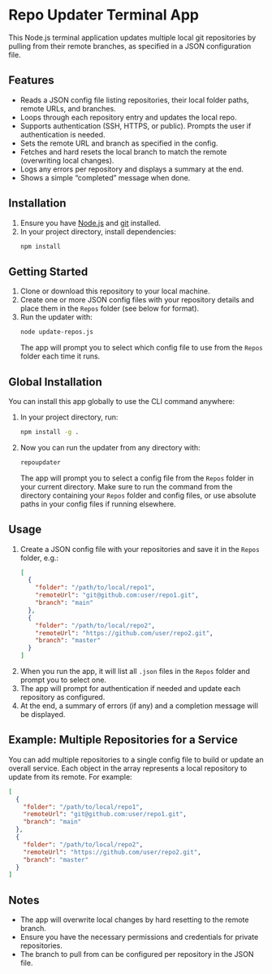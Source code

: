 # Repo Updater Terminal App

This Node.js terminal application updates multiple local git repositories by pulling from their remote branches, as specified in a JSON configuration file.

## Features
- Reads a JSON config file listing repositories, their local folder paths, remote URLs, and branches.
- Loops through each repository entry and updates the local repo.
- Supports authentication (SSH, HTTPS, or public). Prompts the user if authentication is needed.
- Sets the remote URL and branch as specified in the config.
- Fetches and hard resets the local branch to match the remote (overwriting local changes).
- Logs any errors per repository and displays a summary at the end.
- Shows a simple “completed” message when done.

## Installation
1. Ensure you have [Node.js](https://nodejs.org/) and [git](https://git-scm.com/) installed.
2. In your project directory, install dependencies:
   ```sh
   npm install
   ```

## Getting Started
1. Clone or download this repository to your local machine.
2. Create one or more JSON config files with your repository details and place them in the `Repos` folder (see below for format).
3. Run the updater with:
   ```sh
   node update-repos.js
   ```
   The app will prompt you to select which config file to use from the `Repos` folder each time it runs.

## Global Installation
You can install this app globally to use the CLI command anywhere:

1. In your project directory, run:
   ```sh
   npm install -g .
   ```
2. Now you can run the updater from any directory with:
   ```sh
   repoupdater
   ```
   The app will prompt you to select a config file from the `Repos` folder in your current directory. Make sure to run the command from the directory containing your `Repos` folder and config files, or use absolute paths in your config files if running elsewhere.

## Usage
1. Create a JSON config file with your repositories and save it in the `Repos` folder, e.g.:
   ```json
   [
     {
       "folder": "/path/to/local/repo1",
       "remoteUrl": "git@github.com:user/repo1.git",
       "branch": "main"
     },
     {
       "folder": "/path/to/local/repo2",
       "remoteUrl": "https://github.com/user/repo2.git",
       "branch": "master"
     }
   ]
   ```
2. When you run the app, it will list all `.json` files in the `Repos` folder and prompt you to select one.
3. The app will prompt for authentication if needed and update each repository as configured.
4. At the end, a summary of errors (if any) and a completion message will be displayed.

## Example: Multiple Repositories for a Service
You can add multiple repositories to a single config file to build or update an overall service. Each object in the array represents a local repository to update from its remote. For example:

```json
[
  {
    "folder": "/path/to/local/repo1",
    "remoteUrl": "git@github.com:user/repo1.git",
    "branch": "main"
  },
  {
    "folder": "/path/to/local/repo2",
    "remoteUrl": "https://github.com/user/repo2.git",
    "branch": "master"
  }
]
```

## Notes
- The app will overwrite local changes by hard resetting to the remote branch.
- Ensure you have the necessary permissions and credentials for private repositories.
- The branch to pull from can be configured per repository in the JSON file.
